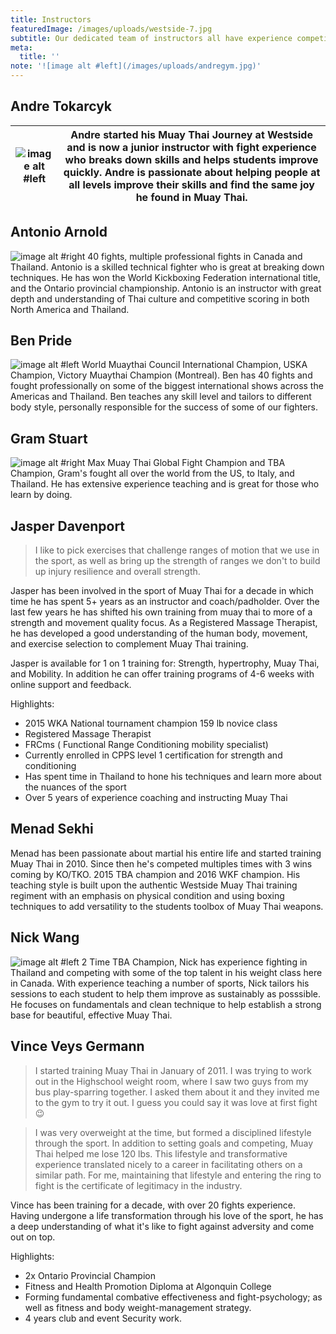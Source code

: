 ```yaml
---
title: Instructors
featuredImage: /images/uploads/westside-7.jpg
subtitle: Our dedicated team of instructors all have experience competing, many have fought professionally and internationally
meta:
  title: ''
note: '![image alt #left](/images/uploads/andregym.jpg)'
---
```


## Andre Tokarcyk
|![image alt #left](/images/uploads/andregym.jpg)|Andre started his Muay Thai Journey at Westside and is now a junior instructor with fight experience who breaks down skills and helps students improve quickly. Andre is passionate about helping people at all levels improve their skills and find the same joy he found in Muay Thai.|
|--|--|

## Antonio Arnold

![image alt #right](/images/uploads/antoniothumbs.jpg)
40 fights, multiple professional fights in Canada and Thailand. Antonio is a skilled technical fighter who is great at breaking down techniques. He has won the World Kickboxing Federation international title, and the Ontario provincial championship. Antonio is an instructor with great depth and understanding of Thai culture and competitive scoring in both North America and Thailand.

## Ben Pride

![image alt #left](/images/uploads/benpride.jpg)
World Muaythai Council International Champion, USKA Champion, Victory Muaythai Champion (Montreal). Ben has 40 fights and fought professionally on some of the biggest international shows across the Americas and Thailand. Ben teaches any skill level and tailors to different body style, personally responsible for the success of some of our fighters.

## Gram Stuart

![image alt #right](/images/uploads/grambelt.jpg)
Max Muay Thai Global Fight Champion and TBA Champion, Gram's fought all over the world from the US, to Italy, and Thailand. He has extensive experience teaching and is great for those who learn by doing.

## Jasper Davenport

> I like to pick exercises that challenge ranges of motion that we use in the sport, as well as bring up the strength of ranges we don't to build up injury resilience and overall strength.

Jasper has been involved in the sport of Muay Thai for a decade in which time he has spent 5+ years as an instructor and coach/padholder. Over the last few years he has shifted his own training from muay thai to more of a strength and movement quality focus. As a Registered Massage Therapist, he has developed a good understanding of the human body, movement, and exercise selection to complement Muay Thai training.

Jasper is available for 1 on 1 training for: Strength, hypertrophy, Muay Thai, and Mobility. In addition he can offer training programs of 4-6 weeks with online support and feedback.

Highlights:

- 2015 WKA National tournament champion 159 lb novice class
- Registered Massage Therapist
- FRCms ( Functional Range Conditioning mobility specialist)
- Currently enrolled in CPPS level 1 certification for strength and conditioning
- Has spent time in Thailand to hone his techniques and learn more about the nuances of the sport
- Over 5 years of experience coaching and instructing Muay Thai

## Menad Sekhi

Menad has been passionate about martial his entire life and started training Muay Thai in 2010. Since then he's competed multiples times with 3 wins coming by KO/TKO. 2015 TBA champion and 2016 WKF champion. His teaching style is built upon the authentic Westside Muay Thai training regiment with an emphasis on physical condition and using boxing techniques to add versatility to the students toolbox of Muay Thai weapons.

## Nick Wang

![image alt #left](/images/uploads/nickpose.jpg)
2 Time TBA Champion, Nick has experience fighting in Thailand and competing with some of the top talent in his weight class here in Canada. With experience teaching a number of sports, Nick tailors his sessions to each student to help them improve as sustainably as posssible. He focuses on fundamentals and clean technique to help establish a strong base for beautiful, effective Muay Thai.

## Vince Veys Germann

> I started training Muay Thai in January of 2011. I was trying to work out in the Highschool weight room, where I saw two guys from my bus play-sparring together. I asked them about it and they invited me to the gym to try it out. I guess you could say it was love at first fight 😉

> I was very overweight at the time, but formed a disciplined lifestyle through the sport. In addition to setting goals and competing, Muay Thai helped me lose 120 lbs. This lifestyle and transformative experience translated nicely to a career in facilitating others on a similar path. For me, maintaining that lifestyle and entering the ring to fight is the certificate of legitimacy in the industry.

Vince has been training for a decade, with over 20 fights experience. Having undergone a life transformation through his love of the sport, he has a deep understanding of what it's like to fight against adversity and come out on top.

Highlights:

- 2x Ontario Provincial Champion
- Fitness and Health Promotion Diploma at Algonquin College
- Forming fundamental combative effectiveness and fight-psychology; as well as fitness and body weight-management strategy.
- 4 years club and event Security work.
